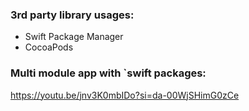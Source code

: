 ### 3rd party library usages:
- Swift Package Manager
- CocoaPods

### Multi module app with `swift packages:
https://youtu.be/jnv3K0mbIDo?si=da-00WjSHimG0zCe
